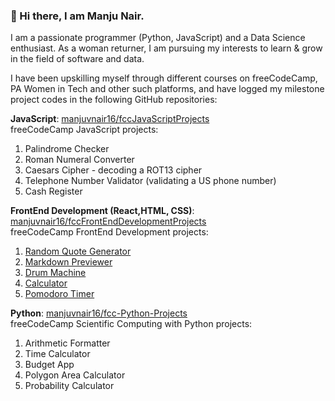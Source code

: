 ### 👋 Hi there, I am Manju Nair.

I am a passionate programmer (Python, JavaScript) and a Data Science enthusiast. As a woman returner, I am pursuing my interests to learn & grow in the field of software and data. 
<!--
**manjuvnair16/manjuvnair16** is a ✨ _special_ ✨ repository because its `README.md` (this file) appears on your GitHub profile.

Here are some ideas to get you started:

- 🔭 I’m currently working on ...
- 🌱 I’m currently learning ...
- 👯 I’m looking to collaborate on ...
- 🤔 I’m looking for help with ...
- 💬 Ask me about ...
- 📫 How to reach me: ...
- 😄 Pronouns: ...
- ⚡ Fun fact: ...
-->

I have been upskilling myself through different courses on freeCodeCamp, PA Women in Tech and other such platforms, and have logged my milestone project codes in the following GitHub repositories:

**JavaScript**: [manjuvnair16/fccJavaScriptProjects](https://github.com/manjuvnair16/fccJavaScriptProjects)   
freeCodeCamp JavaScript projects:  
1. Palindrome Checker
2. Roman Numeral Converter
3. Caesars Cipher - decoding a ROT13 cipher
4. Telephone Number Validator (validating a US phone number)
5. Cash Register


**FrontEnd Development (React,HTML, CSS)**: [manjuvnair16/fccFrontEndDevelopmentProjects](https://github.com/manjuvnair16/fccFrontEndDevelopmentProjects)  
freeCodeCamp FrontEnd Development projects:
1. [Random Quote Generator](https://manjuvnair16.github.io/RandomQuoteGenerator/) 
2. [Markdown Previewer](https://manjuvnair16.github.io/MarkdownPreviewer/)
3. [Drum Machine](https://manjuvnair16.github.io/DrumMachine/)
4. [Calculator](https://manjuvnair16.github.io/Calculator/)
5. [Pomodoro Timer](https://manjuvnair16.github.io/PomodoroTimer/)


**Python**: [manjuvnair16/fcc-Python-Projects](https://github.com/manjuvnair16/fcc-Python-Projects)  
freeCodeCamp Scientific Computing with Python projects:
1. Arithmetic Formatter 
2. Time Calculator
3. Budget App
4. Polygon Area Calculator
5. Probability Calculator



